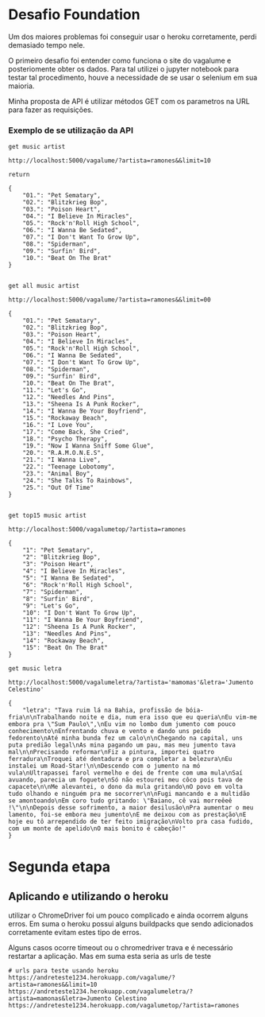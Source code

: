 # Desafio Foundation

Um dos maiores problemas foi conseguir usar o heroku corretamente, perdi demasiado
tempo nele.

O primeiro desafio foi entender como funciona o site do vagalume e posteriomente
obter os dados. Para tal utilizei o jupyter notebook para testar tal procedimento,
houve a necessidade de se usar o selenium em sua maioria.

Minha proposta de API é utilizar métodos GET com os parametros na URL para fazer as requisições.

### Exemplo de se utilização da API

```
get music artist

http://localhost:5000/vagalume/?artista=ramones&&limit=10

return

{
    "01.": "Pet Sematary",
    "02.": "Blitzkrieg Bop",
    "03.": "Poison Heart",
    "04.": "I Believe In Miracles",
    "05.": "Rock'n'Roll High School",
    "06.": "I Wanna Be Sedated",
    "07.": "I Don't Want To Grow Up",
    "08.": "Spiderman",
    "09.": "Surfin' Bird",
    "10.": "Beat On The Brat"
}


get all music artist

http://localhost:5000/vagalume/?artista=ramones&&limit=00

{
    "01.": "Pet Sematary",
    "02.": "Blitzkrieg Bop",
    "03.": "Poison Heart",
    "04.": "I Believe In Miracles",
    "05.": "Rock'n'Roll High School",
    "06.": "I Wanna Be Sedated",
    "07.": "I Don't Want To Grow Up",
    "08.": "Spiderman",
    "09.": "Surfin' Bird",
    "10.": "Beat On The Brat",
    "11.": "Let's Go",
    "12.": "Needles And Pins",
    "13.": "Sheena Is A Punk Rocker",
    "14.": "I Wanna Be Your Boyfriend",
    "15.": "Rockaway Beach",
    "16.": "I Love You",
    "17.": "Come Back, She Cried",
    "18.": "Psycho Therapy",
    "19.": "Now I Wanna Sniff Some Glue",
    "20.": "R.A.M.O.N.E.S",
    "21.": "I Wanna Live",
    "22.": "Teenage Lobotomy",
    "23.": "Animal Boy",
    "24.": "She Talks To Rainbows",
    "25.": "Out Of Time"
}


get top15 music artist

http://localhost:5000/vagalumetop/?artista=ramones

{
    "1": "Pet Sematary",
    "2": "Blitzkrieg Bop",
    "3": "Poison Heart",
    "4": "I Believe In Miracles",
    "5": "I Wanna Be Sedated",
    "6": "Rock'n'Roll High School",
    "7": "Spiderman",
    "8": "Surfin' Bird",
    "9": "Let's Go",
    "10": "I Don't Want To Grow Up",
    "11": "I Wanna Be Your Boyfriend",
    "12": "Sheena Is A Punk Rocker",
    "13": "Needles And Pins",
    "14": "Rockaway Beach",
    "15": "Beat On The Brat"
}

get music letra

http://localhost:5000/vagalumeletra/?artista='mamomas'&letra='Jumento Celestino'

{
    "letra": "Tava ruim lá na Bahia, profissão de bóia-fria\n\nTrabalhando noite e dia, num era isso que eu queria\nEu vim-me embora pra \"Sum Paulo\",\nEu vim no lombo dum jumento com pouco conhecimento\nEnfrentando chuva e vento e dando uns peido fedorento\nAté minha bunda fez um calo\n\nChegando na capital, uns puta predião legal\nAs mina pagando um pau, mas meu jumento tava mal\n\nPrecisando reformar\nFiz a pintura, importei quatro ferradura\nTroquei até dentadura e pra completar a belezura\nEu instalei um Road-Star!\n\nDescendo com o jumento na mó vula\nUltrapassei farol vermelho e dei de frente com uma mula\nSaí avuando, parecia um foguete\nSó não estourei meu côco pois tava de capacete\n\nMe alevantei, o dono da mula gritando\nO povo em volta tudo olhando e ninguém pra me socorrer\n\nFugi mancando e a multidão se amontoando\nEm coro tudo gritando: \"Baiano, cê vai morreêeê !\"\n\nDepois desse sofrimento, a maior desilusão\nPra aumentar o meu lamento, foi-se embora meu jumento\nE me deixou com as prestação\nE hoje eu tô arrependido de ter feito imigração\nVolto pra casa fudido, com um monte de apelido\nO mais bonito é cabeção!"
}
```
# Segunda etapa
## Aplicando e utilizando o heroku

utilizar o ChromeDriver foi um pouco complicado e ainda ocorrem alguns erros.
Em suma o heroku possui alguns buildpacks que sendo adicionados corretamente evitam
estes tipo de erros.

Alguns casos ocorre timeout ou o chromedriver trava e é necessário restartar a aplicação.
Mas em suma esta seria as urls de teste

```
# urls para teste usando heroku
https://andreteste1234.herokuapp.com/vagalume/?artista=ramones&&limit=10
https://andreteste1234.herokuapp.com/vagalumeletra/?artista=mamonas&letra=Jumento Celestino
https://andreteste1234.herokuapp.com/vagalumetop/?artista=ramones
```
